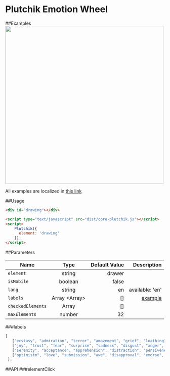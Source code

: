 # Plutchik Emotion Wheel

##Examples
<a href="https://kwarpechowski.github.io/The-Geneva-Emotion-Wheel/plutchik/samples/simple/index.html"><img src="https://github.com/kwarpechowski/The-Geneva-Emotion-Wheel/blob/master/plutchik/sample.png" width="500"/></a>

All examples are localized in [this link](https://kwarpechowski.github.io/The-Geneva-Emotion-Wheel/plutchik/samples?style=centerme)

##Usage
```html
<div id="drawing"></div>

<script type="text/javascript" src="dist/core-plutchik.js"></script>
<script>
    Plutchik({
      element: 'drawing'
    });
</script>
```

##Parameters

| Name        | Type            | Default Value  | Description |
| ----------- |:---------------:| --------------:|------------:|
| `element`   | string  | drawer | |
| `isMobile`   | boolean  | false | |
| `lang` | string | en | available: 'en'|
| `labels`    | Array <Array<string>>  | [] |  [example](#labels) |
| `checkedElements`    | Array <string>  | [] | |
| `maxElements`| number | 32 | |


###labels<a name="labels"></a>
```javascript
[
   ["ecstasy", "admiration", "terror", "amazement", "grief", "loathing", "rage", "vigilance"],
   ["joy", "trust", "fear", "surprise", "sadness", "disgust", "anger", "anticipation"],
   ["serenity", "acceptance", "apprehension", "distraction", "pensiveness", "boredom", "annoyance", "interest"],
   ["optimistm", "love", "submission", "awe", "disapproval", "emorse", "contempt", "aggressiveness"]
 ];
```

##API
###elementClick
